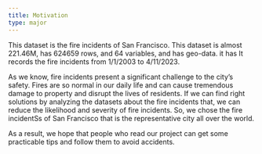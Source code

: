 ```yaml
---
title: Motivation
type: major
---
```

This dataset is the fire incidents of San Francisco. This dataset is almost 221.46M, has 624659 rows, and 64 variables, and has geo-data. it has It records the fire incidents from 1/1/2003 to 4/11/2023.

As we know, fire incidents present a significant challenge to the city’s safety. Fires are so normal in our daily life and can cause tremendous damage to property and disrupt the lives of residents. If we can find right solutions by analyzing the datasets about the fire incidents that, we can reduce the likelihood and severity of fire incidents. So, we chose the fire incidentSs of San Francisco that is the representative city all over the world.

As a result, we hope that people who read our project can get some practicable tips and follow them to avoid accidents.
